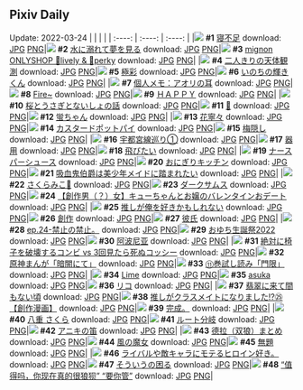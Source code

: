 ## Pixiv Daily
Update: 2022-03-24
|      |      |      |
| :----: | :----: | :----: |
|![](https://pixiv.microyu.workers.dev/c/240x480/img-master/img/2022/03/22/06/00/01/97091395_p0_master1200.jpg) **#1** [寝不足](https://www.pixiv.net/artworks/97091395) download: [JPG](https://pixiv.microyu.workers.dev/img-original/img/2022/03/22/06/00/01/97091395_p0.jpg) [PNG](https://pixiv.microyu.workers.dev/img-original/img/2022/03/22/06/00/01/97091395_p0.png)|![](https://pixiv.microyu.workers.dev/c/240x480/img-master/img/2022/03/22/00/01/22/97086385_p0_master1200.jpg) **#2** [水に溺れて夢を見る](https://www.pixiv.net/artworks/97086385) download: [JPG](https://pixiv.microyu.workers.dev/img-original/img/2022/03/22/00/01/22/97086385_p0.jpg) [PNG](https://pixiv.microyu.workers.dev/img-original/img/2022/03/22/00/01/22/97086385_p0.png)|![](https://pixiv.microyu.workers.dev/c/240x480/img-master/img/2022/03/22/02/36/25/97089705_p0_master1200.jpg) **#3** [mignon ONLYSHOP 🍋lively & 🍒perky](https://www.pixiv.net/artworks/97089705) download: [JPG](https://pixiv.microyu.workers.dev/img-original/img/2022/03/22/02/36/25/97089705_p0.jpg) [PNG](https://pixiv.microyu.workers.dev/img-original/img/2022/03/22/02/36/25/97089705_p0.png)|
|![](https://pixiv.microyu.workers.dev/c/240x480/img-master/img/2022/03/22/00/00/09/97086274_p0_master1200.jpg) **#4** [二人きりの天体観測](https://www.pixiv.net/artworks/97086274) download: [JPG](https://pixiv.microyu.workers.dev/img-original/img/2022/03/22/00/00/09/97086274_p0.jpg) [PNG](https://pixiv.microyu.workers.dev/img-original/img/2022/03/22/00/00/09/97086274_p0.png)|![](https://pixiv.microyu.workers.dev/c/240x480/img-master/img/2022/03/23/00/00/46/97107616_p0_master1200.jpg) **#5** [極彩](https://www.pixiv.net/artworks/97107616) download: [JPG](https://pixiv.microyu.workers.dev/img-original/img/2022/03/23/00/00/46/97107616_p0.jpg) [PNG](https://pixiv.microyu.workers.dev/img-original/img/2022/03/23/00/00/46/97107616_p0.png)|![](https://pixiv.microyu.workers.dev/c/240x480/img-master/img/2022/03/23/00/00/46/97107617_p0_master1200.jpg) **#6** [いのちの輝きくん](https://www.pixiv.net/artworks/97107617) download: [JPG](https://pixiv.microyu.workers.dev/img-original/img/2022/03/23/00/00/46/97107617_p0.jpg) [PNG](https://pixiv.microyu.workers.dev/img-original/img/2022/03/23/00/00/46/97107617_p0.png)|
|![](https://pixiv.microyu.workers.dev/c/240x480/img-master/img/2022/03/22/09/00/01/97092795_p0_master1200.jpg) **#7** [個人メモ：アオリの耳](https://www.pixiv.net/artworks/97092795) download: [JPG](https://pixiv.microyu.workers.dev/img-original/img/2022/03/22/09/00/01/97092795_p0.jpg) [PNG](https://pixiv.microyu.workers.dev/img-original/img/2022/03/22/09/00/01/97092795_p0.png)|![](https://pixiv.microyu.workers.dev/c/240x480/img-master/img/2022/03/23/01/57/18/97110067_p0_master1200.jpg) **#8** [Fire~](https://www.pixiv.net/artworks/97110067) download: [JPG](https://pixiv.microyu.workers.dev/img-original/img/2022/03/23/01/57/18/97110067_p0.jpg) [PNG](https://pixiv.microyu.workers.dev/img-original/img/2022/03/23/01/57/18/97110067_p0.png)|![](https://pixiv.microyu.workers.dev/c/240x480/img-master/img/2022/03/22/00/01/11/97086371_p0_master1200.jpg) **#9** [ＨＡＰＰＹ](https://www.pixiv.net/artworks/97086371) download: [JPG](https://pixiv.microyu.workers.dev/img-original/img/2022/03/22/00/01/11/97086371_p0.jpg) [PNG](https://pixiv.microyu.workers.dev/img-original/img/2022/03/22/00/01/11/97086371_p0.png)|
|![](https://pixiv.microyu.workers.dev/c/240x480/img-master/img/2022/03/23/00/00/45/97107612_p0_master1200.jpg) **#10** [桜とうさぎとないしょの話](https://www.pixiv.net/artworks/97107612) download: [JPG](https://pixiv.microyu.workers.dev/img-original/img/2022/03/23/00/00/45/97107612_p0.jpg) [PNG](https://pixiv.microyu.workers.dev/img-original/img/2022/03/23/00/00/45/97107612_p0.png)|![](https://pixiv.microyu.workers.dev/c/240x480/img-master/img/2022/03/22/00/30/01/97087318_p0_master1200.jpg) **#11** [💠](https://www.pixiv.net/artworks/97087318) download: [JPG](https://pixiv.microyu.workers.dev/img-original/img/2022/03/22/00/30/01/97087318_p0.jpg) [PNG](https://pixiv.microyu.workers.dev/img-original/img/2022/03/22/00/30/01/97087318_p0.png)|![](https://pixiv.microyu.workers.dev/c/240x480/img-master/img/2022/03/22/10/10/22/97093410_p0_master1200.jpg) **#12** [蛍ちゃん](https://www.pixiv.net/artworks/97093410) download: [JPG](https://pixiv.microyu.workers.dev/img-original/img/2022/03/22/10/10/22/97093410_p0.jpg) [PNG](https://pixiv.microyu.workers.dev/img-original/img/2022/03/22/10/10/22/97093410_p0.png)|
|![](https://pixiv.microyu.workers.dev/c/240x480/img-master/img/2022/03/22/00/33/10/97087182_p0_master1200.jpg) **#13** [花寧々](https://www.pixiv.net/artworks/97087182) download: [JPG](https://pixiv.microyu.workers.dev/img-original/img/2022/03/22/00/33/10/97087182_p0.jpg) [PNG](https://pixiv.microyu.workers.dev/img-original/img/2022/03/22/00/33/10/97087182_p0.png)|![](https://pixiv.microyu.workers.dev/c/240x480/img-master/img/2022/03/22/20/30/01/97102324_p0_master1200.jpg) **#14** [カスタードポットパイ](https://www.pixiv.net/artworks/97102324) download: [JPG](https://pixiv.microyu.workers.dev/img-original/img/2022/03/22/20/30/01/97102324_p0.jpg) [PNG](https://pixiv.microyu.workers.dev/img-original/img/2022/03/22/20/30/01/97102324_p0.png)|![](https://pixiv.microyu.workers.dev/c/240x480/img-master/img/2022/03/22/20/17/13/97102043_p0_master1200.jpg) **#15** [梅隠し](https://www.pixiv.net/artworks/97102043) download: [JPG](https://pixiv.microyu.workers.dev/img-original/img/2022/03/22/20/17/13/97102043_p0.jpg) [PNG](https://pixiv.microyu.workers.dev/img-original/img/2022/03/22/20/17/13/97102043_p0.png)|
|![](https://pixiv.microyu.workers.dev/c/240x480/img-master/img/2022/03/22/00/01/41/97086433_p0_master1200.jpg) **#16** [宇都宮線巡り①](https://www.pixiv.net/artworks/97086433) download: [JPG](https://pixiv.microyu.workers.dev/img-original/img/2022/03/22/00/01/41/97086433_p0.jpg) [PNG](https://pixiv.microyu.workers.dev/img-original/img/2022/03/22/00/01/41/97086433_p0.png)|![](https://pixiv.microyu.workers.dev/c/240x480/img-master/img/2022/03/23/18/32/03/97120789_p0_master1200.jpg) **#17** [器用](https://www.pixiv.net/artworks/97120789) download: [JPG](https://pixiv.microyu.workers.dev/img-original/img/2022/03/23/18/32/03/97120789_p0.jpg) [PNG](https://pixiv.microyu.workers.dev/img-original/img/2022/03/23/18/32/03/97120789_p0.png)|![](https://pixiv.microyu.workers.dev/c/240x480/img-master/img/2022/03/23/22/04/07/97125426_p0_master1200.jpg) **#18** [飛びたい](https://www.pixiv.net/artworks/97125426) download: [JPG](https://pixiv.microyu.workers.dev/img-original/img/2022/03/23/22/04/07/97125426_p0.jpg) [PNG](https://pixiv.microyu.workers.dev/img-original/img/2022/03/23/22/04/07/97125426_p0.png)|
|![](https://pixiv.microyu.workers.dev/c/240x480/img-master/img/2022/03/22/00/04/16/97086553_p0_master1200.jpg) **#19** [ナースパーシュース](https://www.pixiv.net/artworks/97086553) download: [JPG](https://pixiv.microyu.workers.dev/img-original/img/2022/03/22/00/04/16/97086553_p0.jpg) [PNG](https://pixiv.microyu.workers.dev/img-original/img/2022/03/22/00/04/16/97086553_p0.png)|![](https://pixiv.microyu.workers.dev/c/240x480/img-master/img/2022/03/23/20/30/00/97123157_p0_master1200.jpg) **#20** [おにぎりキッチン](https://www.pixiv.net/artworks/97123157) download: [JPG](https://pixiv.microyu.workers.dev/img-original/img/2022/03/23/20/30/00/97123157_p0.jpg) [PNG](https://pixiv.microyu.workers.dev/img-original/img/2022/03/23/20/30/00/97123157_p0.png)|![](https://pixiv.microyu.workers.dev/c/240x480/img-master/img/2022/03/23/16/52/40/97115354_p0_master1200.jpg) **#21** [吸血鬼伯爵は美少年メイドに踏まれたい](https://www.pixiv.net/artworks/97115354) download: [JPG](https://pixiv.microyu.workers.dev/img-original/img/2022/03/23/16/52/40/97115354_p0.jpg) [PNG](https://pixiv.microyu.workers.dev/img-original/img/2022/03/23/16/52/40/97115354_p0.png)|
|![](https://pixiv.microyu.workers.dev/c/240x480/img-master/img/2022/03/22/00/00/05/97086246_p0_master1200.jpg) **#22** [さくらみこ🌸](https://www.pixiv.net/artworks/97086246) download: [JPG](https://pixiv.microyu.workers.dev/img-original/img/2022/03/22/00/00/05/97086246_p0.jpg) [PNG](https://pixiv.microyu.workers.dev/img-original/img/2022/03/22/00/00/05/97086246_p0.png)|![](https://pixiv.microyu.workers.dev/c/240x480/img-master/img/2022/03/22/00/00/21/97086310_p0_master1200.jpg) **#23** [ダークサムス](https://www.pixiv.net/artworks/97086310) download: [JPG](https://pixiv.microyu.workers.dev/img-original/img/2022/03/22/00/00/21/97086310_p0.jpg) [PNG](https://pixiv.microyu.workers.dev/img-original/img/2022/03/22/00/00/21/97086310_p0.png)|![](https://pixiv.microyu.workers.dev/c/240x480/img-master/img/2022/03/23/19/43/06/97122135_p0_master1200.jpg) **#24** [【創作男（？）女】キューちゃんとお嬢のバレンタインおデート](https://www.pixiv.net/artworks/97122135) download: [JPG](https://pixiv.microyu.workers.dev/img-original/img/2022/03/23/19/43/06/97122135_p0.jpg) [PNG](https://pixiv.microyu.workers.dev/img-original/img/2022/03/23/19/43/06/97122135_p0.png)|
|![](https://pixiv.microyu.workers.dev/c/240x480/img-master/img/2022/03/23/18/00/01/97120171_p0_master1200.jpg) **#25** [推しが俺を好きかもしれない](https://www.pixiv.net/artworks/97120171) download: [JPG](https://pixiv.microyu.workers.dev/img-original/img/2022/03/23/18/00/01/97120171_p0.jpg) [PNG](https://pixiv.microyu.workers.dev/img-original/img/2022/03/23/18/00/01/97120171_p0.png)|![](https://pixiv.microyu.workers.dev/c/240x480/img-master/img/2022/03/23/18/40/37/97120934_p0_master1200.jpg) **#26** [創作](https://www.pixiv.net/artworks/97120934) download: [JPG](https://pixiv.microyu.workers.dev/img-original/img/2022/03/23/18/40/37/97120934_p0.jpg) [PNG](https://pixiv.microyu.workers.dev/img-original/img/2022/03/23/18/40/37/97120934_p0.png)|![](https://pixiv.microyu.workers.dev/c/240x480/img-master/img/2022/03/22/02/32/00/97089558_p0_master1200.jpg) **#27** [彼氏](https://www.pixiv.net/artworks/97089558) download: [JPG](https://pixiv.microyu.workers.dev/img-original/img/2022/03/22/02/32/00/97089558_p0.jpg) [PNG](https://pixiv.microyu.workers.dev/img-original/img/2022/03/22/02/32/00/97089558_p0.png)|
|![](https://pixiv.microyu.workers.dev/c/240x480/img-master/img/2022/03/22/19/20/55/97100863_p0_master1200.jpg) **#28** [ep.24-禁止の禁止。](https://www.pixiv.net/artworks/97100863) download: [JPG](https://pixiv.microyu.workers.dev/img-original/img/2022/03/22/19/20/55/97100863_p0.jpg) [PNG](https://pixiv.microyu.workers.dev/img-original/img/2022/03/22/19/20/55/97100863_p0.png)|![](https://pixiv.microyu.workers.dev/c/240x480/img-master/img/2022/03/22/01/06/51/97088221_p0_master1200.jpg) **#29** [おゆち生誕祭2022](https://www.pixiv.net/artworks/97088221) download: [JPG](https://pixiv.microyu.workers.dev/img-original/img/2022/03/22/01/06/51/97088221_p0.jpg) [PNG](https://pixiv.microyu.workers.dev/img-original/img/2022/03/22/01/06/51/97088221_p0.png)|![](https://pixiv.microyu.workers.dev/c/240x480/img-master/img/2022/03/23/16/17/06/97118595_p0_master1200.jpg) **#30** [阿波尼亚](https://www.pixiv.net/artworks/97118595) download: [JPG](https://pixiv.microyu.workers.dev/img-original/img/2022/03/23/16/17/06/97118595_p0.jpg) [PNG](https://pixiv.microyu.workers.dev/img-original/img/2022/03/23/16/17/06/97118595_p0.png)|
|![](https://pixiv.microyu.workers.dev/c/240x480/img-master/img/2022/03/22/18/49/04/97100217_p0_master1200.jpg) **#31** [絶対に椅子を破壊するコンビ vs 3回見たら死ぬコッシー](https://www.pixiv.net/artworks/97100217) download: [JPG](https://pixiv.microyu.workers.dev/img-original/img/2022/03/22/18/49/04/97100217_p0.jpg) [PNG](https://pixiv.microyu.workers.dev/img-original/img/2022/03/22/18/49/04/97100217_p0.png)|![](https://pixiv.microyu.workers.dev/c/240x480/img-master/img/2022/03/22/12/47/31/97095255_p0_master1200.jpg) **#32** [原神まんが「暗闇にて」](https://www.pixiv.net/artworks/97095255) download: [JPG](https://pixiv.microyu.workers.dev/img-original/img/2022/03/22/12/47/31/97095255_p0.jpg) [PNG](https://pixiv.microyu.workers.dev/img-original/img/2022/03/22/12/47/31/97095255_p0.png)|![](https://pixiv.microyu.workers.dev/c/240x480/img-master/img/2022/03/23/12/35/27/97115826_p0_master1200.jpg) **#33** [⑪巻試し読み「門限」](https://www.pixiv.net/artworks/97115826) download: [JPG](https://pixiv.microyu.workers.dev/img-original/img/2022/03/23/12/35/27/97115826_p0.jpg) [PNG](https://pixiv.microyu.workers.dev/img-original/img/2022/03/23/12/35/27/97115826_p0.png)|
|![](https://pixiv.microyu.workers.dev/c/240x480/img-master/img/2022/03/22/00/00/12/97086284_p0_master1200.jpg) **#34** [Lime](https://www.pixiv.net/artworks/97086284) download: [JPG](https://pixiv.microyu.workers.dev/img-original/img/2022/03/22/00/00/12/97086284_p0.jpg) [PNG](https://pixiv.microyu.workers.dev/img-original/img/2022/03/22/00/00/12/97086284_p0.png)|![](https://pixiv.microyu.workers.dev/c/240x480/img-master/img/2022/03/22/18/22/05/97099750_p0_master1200.jpg) **#35** [asuka](https://www.pixiv.net/artworks/97099750) download: [JPG](https://pixiv.microyu.workers.dev/img-original/img/2022/03/22/18/22/05/97099750_p0.jpg) [PNG](https://pixiv.microyu.workers.dev/img-original/img/2022/03/22/18/22/05/97099750_p0.png)|![](https://pixiv.microyu.workers.dev/c/240x480/img-master/img/2022/03/22/17/55/49/97099267_p0_master1200.jpg) **#36** [リコ](https://www.pixiv.net/artworks/97099267) download: [JPG](https://pixiv.microyu.workers.dev/img-original/img/2022/03/22/17/55/49/97099267_p0.jpg) [PNG](https://pixiv.microyu.workers.dev/img-original/img/2022/03/22/17/55/49/97099267_p0.png)|
|![](https://pixiv.microyu.workers.dev/c/240x480/img-master/img/2022/03/23/19/17/43/97121656_p0_master1200.jpg) **#37** [翡翠に来て間もない頃](https://www.pixiv.net/artworks/97121656) download: [JPG](https://pixiv.microyu.workers.dev/img-original/img/2022/03/23/19/17/43/97121656_p0.jpg) [PNG](https://pixiv.microyu.workers.dev/img-original/img/2022/03/23/19/17/43/97121656_p0.png)|![](https://pixiv.microyu.workers.dev/c/240x480/img-master/img/2022/03/23/00/00/55/97107655_p0_master1200.jpg) **#38** [推しがクラスメイトになりました!?㉕【創作漫画】](https://www.pixiv.net/artworks/97107655) download: [JPG](https://pixiv.microyu.workers.dev/img-original/img/2022/03/23/00/00/55/97107655_p0.jpg) [PNG](https://pixiv.microyu.workers.dev/img-original/img/2022/03/23/00/00/55/97107655_p0.png)|![](https://pixiv.microyu.workers.dev/c/240x480/img-master/img/2022/03/23/11/55/00/97115036_p0_master1200.jpg) **#39** [完成。](https://www.pixiv.net/artworks/97115036) download: [JPG](https://pixiv.microyu.workers.dev/img-original/img/2022/03/23/11/55/00/97115036_p0.jpg) [PNG](https://pixiv.microyu.workers.dev/img-original/img/2022/03/23/11/55/00/97115036_p0.png)|
|![](https://pixiv.microyu.workers.dev/c/240x480/img-master/img/2022/03/23/14/34/46/97117174_p0_master1200.jpg) **#40** [八重  さくら](https://www.pixiv.net/artworks/97117174) download: [JPG](https://pixiv.microyu.workers.dev/img-original/img/2022/03/23/14/34/46/97117174_p0.jpg) [PNG](https://pixiv.microyu.workers.dev/img-original/img/2022/03/23/14/34/46/97117174_p0.png)|![](https://pixiv.microyu.workers.dev/c/240x480/img-master/img/2022/03/23/08/44/55/97113473_p0_master1200.jpg) **#41** [ルート分岐](https://www.pixiv.net/artworks/97113473) download: [JPG](https://pixiv.microyu.workers.dev/img-original/img/2022/03/23/08/44/55/97113473_p0.jpg) [PNG](https://pixiv.microyu.workers.dev/img-original/img/2022/03/23/08/44/55/97113473_p0.png)|![](https://pixiv.microyu.workers.dev/c/240x480/img-master/img/2022/03/23/08/43/12/97113461_p0_master1200.jpg) **#42** [アニキの笛](https://www.pixiv.net/artworks/97113461) download: [JPG](https://pixiv.microyu.workers.dev/img-original/img/2022/03/23/08/43/12/97113461_p0.jpg) [PNG](https://pixiv.microyu.workers.dev/img-original/img/2022/03/23/08/43/12/97113461_p0.png)|
|![](https://pixiv.microyu.workers.dev/c/240x480/img-master/img/2022/03/22/07/28/49/97092058_p0_master1200.jpg) **#43** [德拉（双狼）まとめ](https://www.pixiv.net/artworks/97092058) download: [JPG](https://pixiv.microyu.workers.dev/img-original/img/2022/03/22/07/28/49/97092058_p0.jpg) [PNG](https://pixiv.microyu.workers.dev/img-original/img/2022/03/22/07/28/49/97092058_p0.png)|![](https://pixiv.microyu.workers.dev/c/240x480/img-master/img/2022/03/22/00/57/00/97086410_p0_master1200.jpg) **#44** [風の魔女](https://www.pixiv.net/artworks/97086410) download: [JPG](https://pixiv.microyu.workers.dev/img-original/img/2022/03/22/00/57/00/97086410_p0.jpg) [PNG](https://pixiv.microyu.workers.dev/img-original/img/2022/03/22/00/57/00/97086410_p0.png)|![](https://pixiv.microyu.workers.dev/c/240x480/img-master/img/2022/03/23/00/31/32/97108522_p0_master1200.jpg) **#45** [無題](https://www.pixiv.net/artworks/97108522) download: [JPG](https://pixiv.microyu.workers.dev/img-original/img/2022/03/23/00/31/32/97108522_p0.jpg) [PNG](https://pixiv.microyu.workers.dev/img-original/img/2022/03/23/00/31/32/97108522_p0.png)|
|![](https://pixiv.microyu.workers.dev/c/240x480/img-master/img/2022/03/23/01/27/53/97109634_p0_master1200.jpg) **#46** [ライバルや敵キャラにモテるヒロイン好き。](https://www.pixiv.net/artworks/97109634) download: [JPG](https://pixiv.microyu.workers.dev/img-original/img/2022/03/23/01/27/53/97109634_p0.jpg) [PNG](https://pixiv.microyu.workers.dev/img-original/img/2022/03/23/01/27/53/97109634_p0.png)|![](https://pixiv.microyu.workers.dev/c/240x480/img-master/img/2022/03/23/08/36/49/97113417_p0_master1200.jpg) **#47** [そういうの困る](https://www.pixiv.net/artworks/97113417) download: [JPG](https://pixiv.microyu.workers.dev/img-original/img/2022/03/23/08/36/49/97113417_p0.jpg) [PNG](https://pixiv.microyu.workers.dev/img-original/img/2022/03/23/08/36/49/97113417_p0.png)|![](https://pixiv.microyu.workers.dev/c/240x480/img-master/img/2022/03/22/06/32/58/97091632_p0_master1200.jpg) **#48** [“值得吗，你现在真的很狼狈”  “要你管”](https://www.pixiv.net/artworks/97091632) download: [JPG](https://pixiv.microyu.workers.dev/img-original/img/2022/03/22/06/32/58/97091632_p0.jpg) [PNG](https://pixiv.microyu.workers.dev/img-original/img/2022/03/22/06/32/58/97091632_p0.png)|
